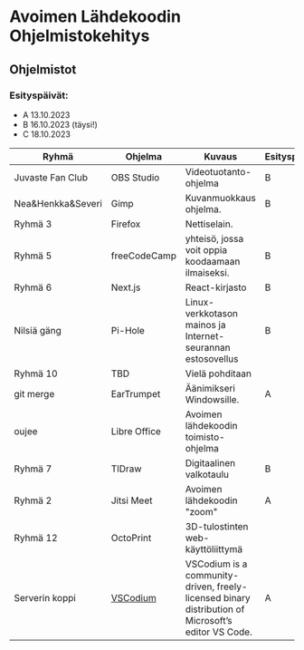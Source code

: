 # Avoimen Lähdekoodin Ohjelmistokehitys

## Ohjelmistot

### Esityspäivät:
- A 13.10.2023
- B 16.10.2023 (täysi!)
- C 18.10.2023

| Ryhmä             | Ohjelma                           | Kuvaus                                                      | Esityspäivä |
|-------------------|-----------------------------------|-------------------------------------------------------------|-------------|
| Juvaste Fan Club  | OBS Studio                        | Videotuotanto-ohjelma                                       | B           |
| Nea&Henkka&Severi | Gimp                              | Kuvanmuokkaus ohjelma.                                      | B           |
| Ryhmä 3           | Firefox                           | Nettiselain.                                                |             |
| Ryhmä 5           | freeCodeCamp                      | yhteisö, jossa voit oppia koodaamaan ilmaiseksi.            | B           |
| Ryhmä 6           | Next.js                           | React-kirjasto                                              | B           |
| Nilsiä gäng       | Pi-Hole                           | Linux-verkkotason mainos ja Internet-seurannan estosovellus | B           |
| Ryhmä 10          | TBD                               | Vielä pohditaan                                             |             |
| git merge         | EarTrumpet                        | Äänimikseri Windowsille.                                    | A           |
| oujee             | Libre Office                      | Avoimen lähdekoodin toimisto-ohjelma                        |             |
| Ryhmä 7           | TlDraw                            | Digitaalinen valkotaulu                                     | B           |
| Ryhmä 2    	      | Jitsi Meet                        | Avoimen lähdekoodin "zoom"            	   	                 | A           |
| Ryhmä 12          | OctoPrint                         | 3D-tulostinten web-käyttöliittymä                           |             |
| Serverin koppi    | [VSCodium](https://vscodium.com/) | VSCodium is a community-driven, freely-licensed binary distribution of Microsoft’s editor VS Code.                                    | A           |

